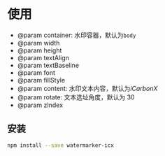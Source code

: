 # 使用

-   @param container: 水印容器，默认为`body`
-   @param width
-   @param height
-   @param textAlign
-   @param textBaseline
-   @param font
-   @param fillStyle
-   @param content: 水印文本内容，默认为*iCarbonX*
-   @param rotate: 文本选址角度，默认为 30
-   @param zIndex

## 安装

```bash
npm install --save watermarker-icx
```
